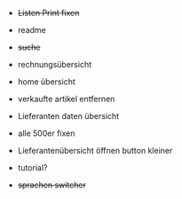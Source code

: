 - ~~Listen Print fixen~~
- readme
- ~~suche~~
- rechnungsübersicht
- home übersicht
- verkaufte artikel entfernen

- Lieferanten daten übersicht
- alle 500er fixen
- Lieferantenübersicht öffnen button kleiner
- tutorial?
- ~~sprachen switcher~~